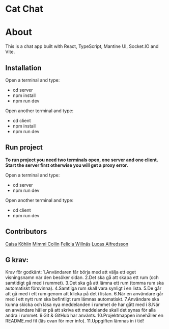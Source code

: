 # Cat Chat

# About
This is a chat app built with React, TypeScript, Mantine UI, Socket.IO and Vite.

## Installation
Open a terminal and type:
* cd server
* npm install
* npm run dev

Open another terminal and type:
* cd client
* npm install
* npm run dev

## Run project
**To run project you need two terminals open, one server and one client. Start the server first otherwise you will get a proxy error.**

Open a terminal and type:
* cd server
* npm run dev

Open another terminal and type:
* cd client
* npm run dev

## Contributors
[Caisa Köhlin](https://github.com/caisak)
[Mimmi Collin](https://github.com/MimPMC)
[Felicia Willnäs](https://github.com/feliciawillnas)
[Lucas Alfredsson](https://github.com/lauax)


## G krav:

Krav för godkänt:
1.Användaren får börja med att välja ett eget visningsnamn när den besöker sidan.
2.Det ska gå att skapa ett rum (och samtidigt gå med i rummet).
3.Det ska gå att lämna ett rum (tomma rum ska automatiskt försvinna).
4.Samtliga rum skall vara synligt i en lista.
5.De går att gå med i ett rum genom att klicka på det i listan.
6.När en användare går med i ett nytt rum ska befintligt rum lämnas automatiskt.
7.Användare ska kunna skicka och läsa nya meddelanden i rummet de har gått med i
8.När en användare håller på att skriva ett meddelande skall det synas för alla andra i rummet.
9.Git & GitHub har använts.
10.Projektmappen innehåller en README.md fil (läs ovan för mer info).
11.Uppgiften lämnas in i tid!

